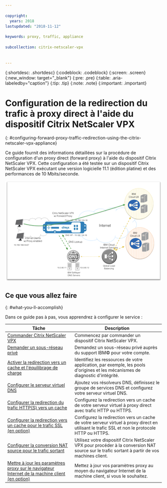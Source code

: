 ```yaml
---

copyright:
  years: 2018
lastupdated: "2018-11-12"

keywords: proxy, traffic, appliance

subcollection: citrix-netscaler-vpx


---
```


{:shortdesc: .shortdesc}
{:codeblock: .codeblock}
{:screen: .screen}
{:new_window: target="_blank"}
{:pre: .pre}
{:table: .aria-labeledby="caption"}
{:tip: .tip}
{:note: .note}
{:important: .important}

# Configuration de la redirection du trafic à proxy direct à l'aide du dispositif Citrix NetScaler VPX
{: #configuring-forward-proxy-traffic-redirection-using-the-citrix-netscaler-vpx-appliance}

Ce guide fournit des informations détaillées sur la procédure de configuration d'un proxy direct (forward proxy) à l'aide du dispositif Citrix NetScaler VPX. Cette configuration a été testée sur un dispositif Citrix NetScaler VPX exécutant une version logicielle 11.1 (édition platine) et des performances de 10 Mbits/seconde.

<img src="images/fp1.png" alt="dessin" style="width: 600px;"/>

## Ce que vous allez faire
{: #what-you-ll-accomplish}

Dans ce guide pas à pas, vous apprendrez à configurer le service :

Tâche  | Description
------------- | -------------
[Commander Citrix NetScaler VPX](/docs/infrastructure/citrix-netscaler-vpx?topic=citrix-netscaler-vpx-order-the-citrix-netscaler-vpx-appliance) | Commencez par commander un dispositif Citrix NetScaler VPX.
[Demander un sous-réseau privé](/docs/infrastructure/citrix-netscaler-vpx?topic=citrix-netscaler-vpx-request-a-private-subnet) | Demandez un sous-réseau privé auprès du support IBM© pour votre compte.
[Activer la redirection vers un cache et l'équilibrage de charge](/docs/infrastructure/citrix-netscaler-vpx?topic=citrix-netscaler-vpx-enable-cache-redirection-and-load-balancing-capabilities) | Identifiez les ressources de votre application, par exemple, les pools d'origines et les mécanismes de diagnostic d'intégrité.
[Configurer le serveur virtuel DNS](/docs/infrastructure/citrix-netscaler-vpx?topic=citrix-netscaler-vpx-configure-the-dns-virtual-server) | Ajoutez vos résolveurs DNS, définissez le groupe de services DNS et configurez votre serveur virtuel DNS.
[Configurer la redirection du trafic HTTP(S) vers un cache](/docs/infrastructure/citrix-netscaler-vpx?topic=citrix-netscaler-vpx-configure-cache-redirection-for-http-traffic) | Configurez la redirection vers un cache de votre serveur virtuel à proxy direct avec trafic HTTP ou HTTPS.
[Configurer la redirection vers un cache pour le trafic SSL (en option)](/docs/infrastructure/citrix-netscaler-vpx?topic=citrix-netscaler-vpx-configure-cache-redirection-for-ssl-traffic-optional-) | Configurez la redirection vers un cache de votre serveur virtuel à proxy direct en utilisant le trafic SSL et non le protocole HTTP ou HTTPS.
[Configurer la conversion NAT source pour le trafic sortant](/docs/infrastructure/citrix-netscaler-vpx?topic=citrix-netscaler-vpx-configure-source-nat-for-outbound-traffic) | Utilisez votre dispositif Citrix NetScaler VPX pour procéder à la conversion NAT source sur le trafic sortant à partir de vos machines client.
[Mettre à jour les paramètres proxy sur le navigateur Internet de la machine client (en option)](/docs/infrastructure/citrix-netscaler-vpx?topic=citrix-netscaler-vpx-update-the-proxy-settings-on-the-client-machine-s-internet-browser-optional-) | Mettez à jour vos paramètres proxy au moyen du navigateur Internet de la machine client, si vous le souhaitez.
